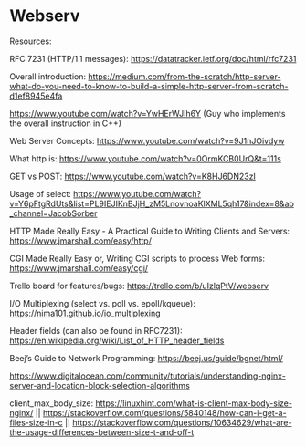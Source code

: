 # Webserv
Resources:

RFC 7231 (HTTP/1.1 messages): https://datatracker.ietf.org/doc/html/rfc7231

Overall introduction: https://medium.com/from-the-scratch/http-server-what-do-you-need-to-know-to-build-a-simple-http-server-from-scratch-d1ef8945e4fa  

https://www.youtube.com/watch?v=YwHErWJIh6Y (Guy who implements the overall instruction in C++)

Web Server Concepts: https://www.youtube.com/watch?v=9J1nJOivdyw

What http is: https://www.youtube.com/watch?v=0OrmKCB0UrQ&t=111s

GET vs POST: https://www.youtube.com/watch?v=K8HJ6DN23zI

Usage of select: https://www.youtube.com/watch?v=Y6pFtgRdUts&list=PL9IEJIKnBJjH_zM5LnovnoaKlXML5qh17&index=8&ab_channel=JacobSorber

HTTP Made Really Easy - A Practical Guide to Writing Clients and Servers: https://www.jmarshall.com/easy/http/

CGI Made Really Easy or, Writing CGI scripts to process Web forms: https://www.jmarshall.com/easy/cgi/

Trello board for features/bugs: https://trello.com/b/uIzlqPtV/webserv

I/O Multiplexing (select vs. poll vs. epoll/kqueue): https://nima101.github.io/io_multiplexing

Header fields (can also be found in RFC7231): https://en.wikipedia.org/wiki/List_of_HTTP_header_fields

Beej’s Guide to Network Programming: https://beej.us/guide/bgnet/html/

https://www.digitalocean.com/community/tutorials/understanding-nginx-server-and-location-block-selection-algorithms

client_max_body_size: https://linuxhint.com/what-is-client-max-body-size-nginx/ || https://stackoverflow.com/questions/5840148/how-can-i-get-a-files-size-in-c || https://stackoverflow.com/questions/10634629/what-are-the-usage-differences-between-size-t-and-off-t


